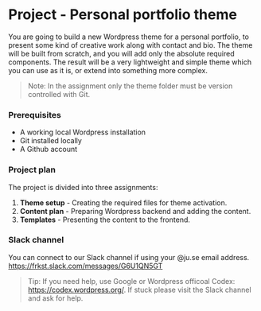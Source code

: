 # Project - Personal portfolio theme
You are going to build a new Wordpress theme for a personal portfolio, to present some kind of creative work along with contact and bio. The theme will be built from scratch, and you will add only the absolute required components. The result will be a very lightweight and simple theme which you can use as it is, or extend into something more complex.

> Note: In the assignment only the theme folder must be version controlled with Git.

### Prerequisites
* A working local Wordpress installation
* Git installed locally
* A Github account

### Project plan
The project is divided into three assignments:

1. **Theme setup** - Creating the required files for theme activation.
2. **Content plan** - Preparing Wordpress backend and adding the content.
3. **Templates** - Presenting the content to the frontend.

### Slack channel
You can connect to our Slack channel if using your @ju.se email address. https://frkst.slack.com/messages/G6U1QN5GT

> Tip: If you need help, use Google or Wordpress officoal Codex: https://codex.wordpress.org/. If stuck please visit the Slack channel and ask for help.
